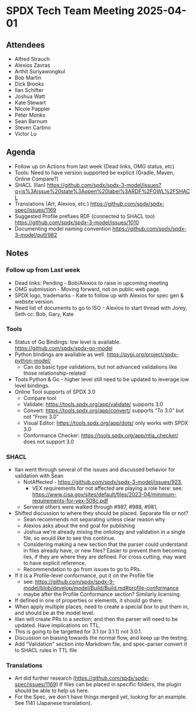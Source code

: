 # SPDX Tech Team Meeting 2025-04-01

## Attendees

- Alfred Strauch
- Alexios Zavras
- Arthit Suriyawongkul
- Bob Martin
- Dick Brooks
- Ilan Schifter
- Joshua Watt
- Kate Stewart
- Nicole Pappler
- Peter Monks
- Sean Barnum
- Steven Carbno
- Victor Lu

## Agenda

- Follow up on Actions from last week (Dead links, OMG status, etc)
- Tools: Need to have version supported be explicit (Gradle, Maven, Online Compare?)
- SHACL (Ilan)
  https://github.com/spdx/spdx-3-model/issues?q=is%3Aissue%20state%3Aopen%20label%3ARDF%2FOWL%2FSHACL
- Translations (Art, Alexios, etc.)
  https://github.com/spdx/spdx-spec/issues/1169
- Suggested Profile prefixes RDF (connected to SHACL too)
  https://github.com/spdx/spdx-3-model/issues/1010
- Documenting model naming convention
  https://github.com/spdx/spdx-3-model/pull/982

## Notes

### Follow up from Last week
- Dead links: Pending - Bob/Alexios to raise in upcoming meeting
- OMG submission - Moving forward, not on public web page.
- SPDX logo, trademarks - Kate to follow up with Alexios for spec gen & website version.
- Need list of documents to go to ISO - Alexios to start thread with Jorey, Seth cc: Bob, Gary, Kate

### Tools
- Status of Go Bindings: low level is available.   https://github.com/spdx/spdx-go-model 
- Python bindings are available as well.  https://pypi.org/project/spdx-python-model/
  - Can do basic type validations, but not advanced validations like those relationship-related
- Tools Python & Go - higher level still need to be updated to leverage low level bindings.
- Online Tool supports of SPDX 3.0
  - Compare tool
  - Validate: https://tools.spdx.org/app/validate/ supports 3.0
  - Convert: https://tools.spdx.org/app/convert/ supports “To 3.0” but not “From 3.0”
  - Visual Editor: https://tools.spdx.org/app/dots/ only works with SPDX 3.0
  - Conformance Checker: https://tools.spdx.org/app/ntia_checker/ does not support 3.0

### SHACL
- Ilan went through several of the issues and discussed behavior for validation with Sean
   - NotAffected - https://github.com/spdx/spdx-3-model/issues/923, 
      - VEX requirements for not affected are playing a role here: see: https://www.cisa.gov/sites/default/files/2023-04/minimum-requirements-for-vex-508c.pdf 
    - Serveral others were walked through #987, #988, #981, 
- Shifted discussion to where they should be placed.   Separate file or not?
  - Sean recommends not separating unless clear reason why
  - Alexios asks about the end goal for publishing
  - Joshua we're already mixing the ontology and validation in a single file, so would like to see this continue.
  - Considering making a new section that the parser could understand in files already have, or new files?   Easier to prevent them becoming lies, if they are where they are defined.   For cross cutting, may want to have explicit reference.
  - Recommendation to go from issues to go to PRs.
- If it is a Profile-level conformance, put it on the Profile file
  - see: https://github.com/spdx/spdx-3-model/blob/develop/model/Build/Build.md#profile-conformance
  - maybe after the Profile Conformance section?  Similarly licensing.
- If defined in one of properties or elements, it should go there.
- When apply multiple places, need to create a special box to put them in,  and should be at the model level.
- Illan will create PRs to a section;  and then the parser will need to be updated.  Have implications on TTL.
- This is going to be targetted for 3.1 (or 3.1.1) not 3.0.1.
- Discussion on biasing towards the normal flow, and keep up the testing. 
- Add "Validation" section into Markdown file, and spec-parser convert it to SHACL rules in TTL file

### Translations
- Art did further research (https://github.com/spdx/spdx-spec/issues/1169) If files can be placed in specific folders, the plugin should be able to help us here. 
- For the Spec, we don't have things merged yet,  looking for an example.   See 1141 (Japanese translation).
